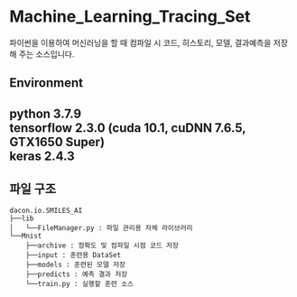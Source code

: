 # Machine_Learning_Tracing_Set
파이썬을 이용하여 머신러닝을 할 때 컴파일 시 코드, 히스토리, 모델, 결과예측을 저장해 주는 소스입니다.


Environment
---


python 3.7.9  
tensorflow 2.3.0 (cuda 10.1, cuDNN 7.6.5, GTX1650 Super)   
keras 2.4.3  
---

## 파일 구조
```
dacon.io.SMILES_AI
├──lib
│   └──FileManager.py : 파일 관리용 자체 라이브러리
└──Mnist
    ├──archive : 정확도 및 컴파일 시점 코드 저장
    ├──input : 훈련용 DataSet
    ├──models : 훈련된 모델 저장
    ├──predicts : 예측 결과 저장
    └──train.py : 실행할 훈련 소스
```